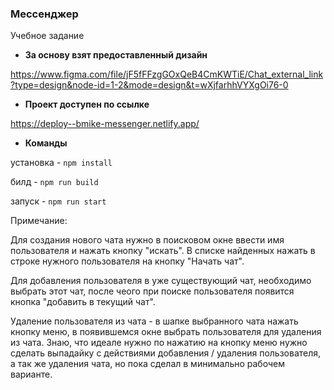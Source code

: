 ### Мессенджер
Учебное задание

- **За основу взят предоставленный дизайн**

https://www.figma.com/file/jF5fFFzgGOxQeB4CmKWTiE/Chat_external_link?type=design&node-id=1-2&mode=design&t=wXjfarhhVYXgOi76-0

- **Проект доступен по ссылке**

https://deploy--bmike-messenger.netlify.app/

- **Команды**

установка - `npm install`

билд - `npm run build`

запуск - `npm run start`

Примечание:

Для создания нового чата нужно в поисковом окне ввести имя пользователя и нажать кнопку "искать".
В списке найденных нажать в строке нужного пользователя на кнопку "Начать чат".

Для добавления пользователя в уже существующий чат, необходимо выбрать этот чат,
после чеого при поиске пользователя появится кнопка "добавить в текущий чат".

Удаление пользователя из чата - в шапке выбранного чата нажать кнопку меню,
в появившемся окне выбрать пользователя для удаления из чата. Знаю, что идеале нужно по нажатию на кнопку меню
нужно сделать выпадайку с действиями добавления / удаления пользователя, а так же удаления чата, но пока сделал
в минимально рабочем варианте.
